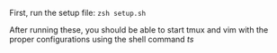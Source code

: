 First, run the setup file: 
`zsh setup.sh`

After running these, you should be able to start tmux and vim with the proper configurations using the shell command *ts* 
